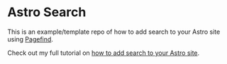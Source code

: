 # Astro Search

This is an example/template repo of how to add search to your Astro site using [Pagefind](https://pagefind.app).

Check out my full tutorial on [how to add search to your Astro site](https://blog.otterlord.dev/post/astro-search?ref=github).
